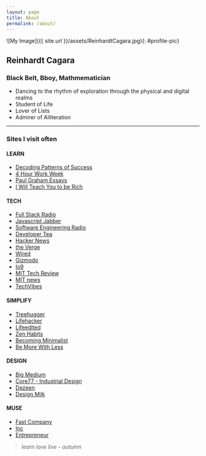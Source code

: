```yaml
---
layout: page
title: About
permalink: /about/
---
```



![My Image]({{ site.url }}/assets/ReinhardtCagara.jpg){: #profile-pic}

## Reinhardt Cagara

### Black Belt, Bboy, Mathmematician
- Dancing to the rhythm of exploration through the physical and digital realms
- Student of Life
- Lover of Lists
- Admirer of Alliteration


<!-- You can find the source code for Jekyll at
{% include icon-github.html username="jekyll" %} /
[jekyll](https://github.com/jekyll/jekyll)
 -->

---------

### Sites I visit often

#### LEARN
- <a href="http://calnewport.com/blog/"> Decoding Patterns of Success </a>
- <a href="http://fourhourworkweek.com/blog/"> 4 Hour Work Week </a>
- <a href="http://www.paulgraham.com/articles.html"> Paul Graham Essays </a>
- <a href="http://www.iwillteachyoutoberich.com/blog/"> I Will Teach You to be Rich </a>

#### TECH
- <a href="http://www.fullstackradio.com/">Full Stack Radio</a>
- <a href="https://devchat.tv/js-jabber">Javascript Jabber</a>
- <a href="http://www.se-radio.net/">Software Engineering Radio</a>
- <a href="https://developertea.com/">Developer Tea</a>
- <a href="https://news.ycombinator.com/"> Hacker News </a>
- <a href="http://www.theverge.com/"> the Verge </a>
- <a href="http://www.wired.com/"> Wired </a>
- <a href="http://www.gizmodo.com/"> Gizmodo </a>
- <a href="http://www.io9.com/"> Io9 </a>
- <a href="http://www.technologyreview.com/"> MIT Tech Review </a>
- <a href="http://news.mit.edu/"> MIT news </a>
- <a href="http://www.techvibes.com/global"> TechVibes </a>

#### SIMPLIFY
- <a href="http://www.treehugger.com/"> Treehugger </a>
- <a href="http://www.lifehacker.com/"> Lifehacker </a>
- <a href="http://www.lifeedited.com/"> Lifeedited </a>
- <a href="http://www.zenhabits.net/"> Zen Habits </a>
- <a href="http://www.becomingminimalist.com/"> Becoming Minimalist </a>
- <a href="http://bemorewithless.com/"> Be More With Less </a>

#### DESIGN
- <a href="https://bigmedium.com/"> Big Medium </a>
- <a href="http://www.core77.com/"> Core77 - Industrial Design </a>
- <a href="http://www.dezeen.com/"> Dezeen </a>
- <a href="http://design-milk.com/"> Design Milk </a>

#### MUSE
- <a href="http://fastcompany.com/">Fast Company</a>
- <a href="http://www.inc.com/">Inc</a>
- <a href= "http://www.entrepreneur.com/">Entrepreneur</a>



> _learn love live - autumn_